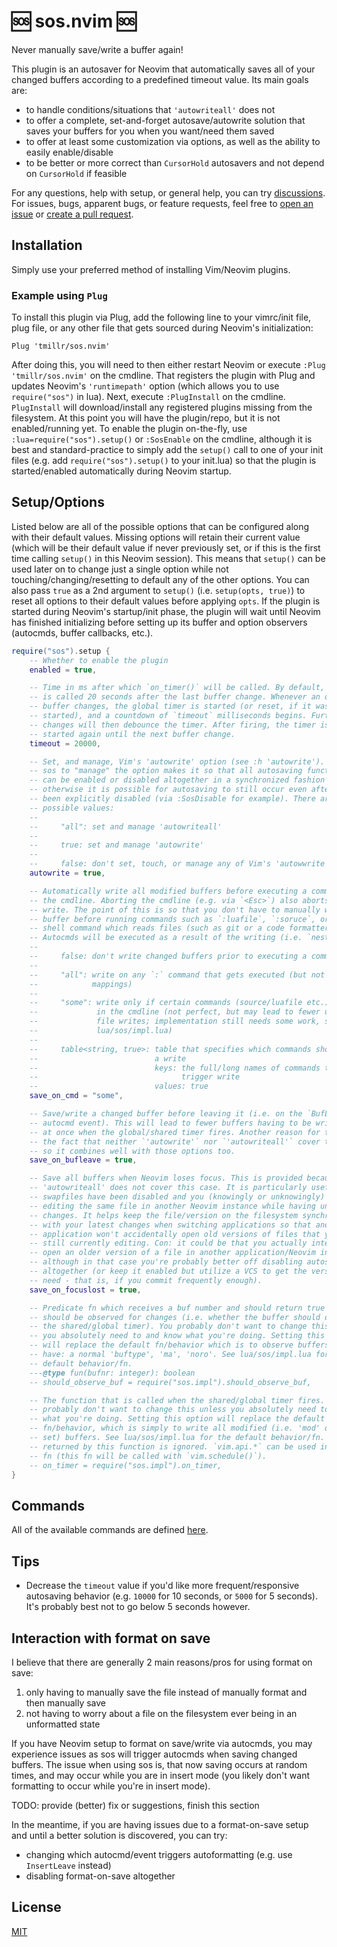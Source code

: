 # 🆘 sos.nvim 🆘

Never manually save/write a buffer again!

This plugin is an autosaver for Neovim that automatically saves all of your changed buffers according to a predefined timeout value. Its main goals are:

- to handle conditions/situations that `'autowriteall'` does not
- to offer a complete, set-and-forget autosave/autowrite solution that saves your buffers for you when you want/need them saved
- to offer at least some customization via options, as well as the ability to easily enable/disable
- to be better or more correct than `CursorHold` autosavers and not depend on `CursorHold` if feasible

For any questions, help with setup, or general help, you can try [discussions][q&a]. For issues, bugs, apparent bugs, or feature requests, feel free to [open an issue][issues] or [create a pull request][prs].

## Installation

Simply use your preferred method of installing Vim/Neovim plugins.

### Example using `Plug`

To install this plugin via Plug, add the following line to your vimrc/init file, plug file, or any other file that gets sourced during Neovim's initialization:

```vim
Plug 'tmillr/sos.nvim'
```

After doing this, you will need to then either restart Neovim or execute `:Plug 'tmillr/sos.nvim'` on the cmdline. That registers the plugin with Plug and updates Neovim's `'runtimepath'` option (which allows you to use `require("sos")` in lua). Next, execute `:PlugInstall` on the cmdline. `PlugInstall` will download/install any registered plugins missing from the filesystem. At this point you will have the plugin/repo, but it is not enabled/running yet. To enable the plugin on-the-fly, use `:lua=require("sos").setup()` or `:SosEnable` on the cmdline, although it is best and standard-practice to simply add the `setup()` call to one of your init files (e.g. add `require("sos").setup()` to your init.lua) so that the plugin is started/enabled automatically during Neovim startup.

## Setup/Options

Listed below are all of the possible options that can be configured along with their default values. Missing options will retain their current value (which will be their default value if never previously set, or if this is the first time calling `setup()` in this Neovim session). This means that `setup()` can be used later on to change just a single option while not touching/changing/resetting to default any of the other options. You can also pass `true` as a 2nd argument to `setup()` (i.e. `setup(opts, true)`) to reset all options to their default values before applying `opts`. If the plugin is started during Neovim's startup/init phase, the plugin will wait until Neovim has finished initializing before setting up its buffer and option observers (autocmds, buffer callbacks, etc.).

```lua
require("sos").setup {
    -- Whether to enable the plugin
    enabled = true,

    -- Time in ms after which `on_timer()` will be called. By default, `on_timer()`
    -- is called 20 seconds after the last buffer change. Whenever an observed
    -- buffer changes, the global timer is started (or reset, if it was already
    -- started), and a countdown of `timeout` milliseconds begins. Further buffer
    -- changes will then debounce the timer. After firing, the timer is not
    -- started again until the next buffer change.
    timeout = 20000,

    -- Set, and manage, Vim's 'autowrite' option (see :h 'autowrite'). Allowing
    -- sos to "manage" the option makes it so that all autosaving functionality
    -- can be enabled or disabled altogether in a synchronized fashion as
    -- otherwise it is possible for autosaving to still occur even after sos has
    -- been explicitly disabled (via :SosDisable for example). There are 3
    -- possible values:
    --
    --     "all": set and manage 'autowriteall'
    --
    --     true: set and manage 'autowrite'
    --
    --     false: don't set, touch, or manage any of Vim's 'autowwrite' options
    autowrite = true,

    -- Automatically write all modified buffers before executing a command on
    -- the cmdline. Aborting the cmdline (e.g. via `<Esc>`) also aborts the
    -- write. The point of this is so that you don't have to manually write a
    -- buffer before running commands such as `:luafile`, `:soruce`, or a `:!`
    -- shell command which reads files (such as git or a code formatter).
    -- Autocmds will be executed as a result of the writing (i.e. `nested = true`).
    --
    --     false: don't write changed buffers prior to executing a command
    --
    --     "all": write on any `:` command that gets executed (but not `<Cmd>`
    --            mappings)
    --
    --     "some": write only if certain commands (source/luafile etc.) appear
    --             in the cmdline (not perfect, but may lead to fewer unneeded
    --             file writes; implementation still needs some work, see
    --             lua/sos/impl.lua)
    --
    --     table<string, true>: table that specifies which commands should trigger
    --                          a write
    --                          keys: the full/long names of commands that should
    --                                trigger write
    --                          values: true
    save_on_cmd = "some",

    -- Save/write a changed buffer before leaving it (i.e. on the `BufLeave`
    -- autocmd event). This will lead to fewer buffers having to be written
    -- at once when the global/shared timer fires. Another reason for this is
    -- the fact that neither `'autowrite'` nor `'autowriteall'` cover this case,
    -- so it combines well with those options too.
    save_on_bufleave = true,

    -- Save all buffers when Neovim loses focus. This is provided because
    -- 'autowriteall' does not cover this case. It is particularly useful when
    -- swapfiles have been disabled and you (knowingly or unknowingly) start
    -- editing the same file in another Neovim instance while having unsaved
    -- changes. It helps keep the file/version on the filesystem synchronized
    -- with your latest changes when switching applications so that another
    -- application won't accidentally open old versions of files that you are
    -- still currently editing. Con: it could be that you actually intended to
    -- open an older version of a file in another application/Neovim instance,
    -- although in that case you're probably better off disabling autosaving
    -- altogether (or keep it enabled but utilize a VCS to get the version you
    -- need - that is, if you commit frequently enough).
    save_on_focuslost = true,

    -- Predicate fn which receives a buf number and should return true if it
    -- should be observed for changes (i.e. whether the buffer should debounce
    -- the shared/global timer). You probably don't want to change this unless
    -- you absolutely need to and know what you're doing. Setting this option
    -- will replace the default fn/behavior which is to observe buffers which
    -- have: a normal 'buftype', 'ma', 'noro'. See lua/sos/impl.lua for the
    -- default behavior/fn.
    ---@type fun(bufnr: integer): boolean
    -- should_observe_buf = require("sos.impl").should_observe_buf,

    -- The function that is called when the shared/global timer fires. You
    -- probably don't want to change this unless you absolutely need to and know
    -- what you're doing. Setting this option will replace the default
    -- fn/behavior, which is simply to write all modified (i.e. 'mod' option is
    -- set) buffers. See lua/sos/impl.lua for the default behavior/fn. Any value
    -- returned by this function is ignored. `vim.api.*` can be used inside this
    -- fn (this fn will be called with `vim.schedule()`).
    -- on_timer = require("sos.impl").on_timer,
}
```

## Commands

All of the available commands are defined [here](/plugin/sos.lua).

## Tips

- Decrease the `timeout` value if you'd like more frequent/responsive autosaving behavior (e.g. `10000` for 10 seconds, or `5000` for 5 seconds). It's probably best not to go below 5 seconds however.

## Interaction with format on save

I believe that there are generally 2 main reasons/pros for using format on save:

1. only having to manually save the file instead of manually format and then manually save
2. not having to worry about a file on the filesystem ever being in an unformatted state

If you have Neovim setup to format on save/write via autocmds, you may experience issues as sos will trigger autocmds when saving changed buffers. The issue when using sos is, that now saving occurs at random times, and may occur while you are in insert mode (you likely don't want formatting to occur while you're in insert mode).

TODO: provide (better) fix or suggestions, finish this section

In the meantime, if you are having issues due to a format-on-save setup and until a better solution is discovered, you can try:
- changing which autocmd/event triggers autoformatting (e.g. use `InsertLeave` instead)
- disabling format-on-save altogether

## License

[MIT](/LICENSE.txt)

[issues]: /../../issues
[prs]: /../../pulls
[q&a]: /../../discussions/categories/q-a
